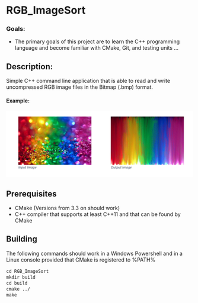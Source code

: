 # RGB_ImageSort

### Goals:
- The primary goals of this project are to learn the C++ programming language and become familiar with CMake, Git, and testing units ... 


## Description:

Simple C++ command line application that is able to read and write uncompressed RGB image files in the Bitmap (.bmp) format.


#### Example:

![alt tag](exp.png)

## Prerequisites

- CMake (Versions from 3.3 on should work)
- C++ compiler that supports at least C++11 and that can be found by CMake

## Building 

The following commands should work in a Windows Powershell and in a Linux console provided that CMake is registered to %PATH%

```
cd RGB_ImageSort
mkdir build
cd build
cmake ../
make
```